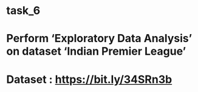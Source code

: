 # task_6
# Perform ‘Exploratory Data Analysis’ on dataset ‘Indian Premier League’
# Dataset : https://bit.ly/34SRn3b
